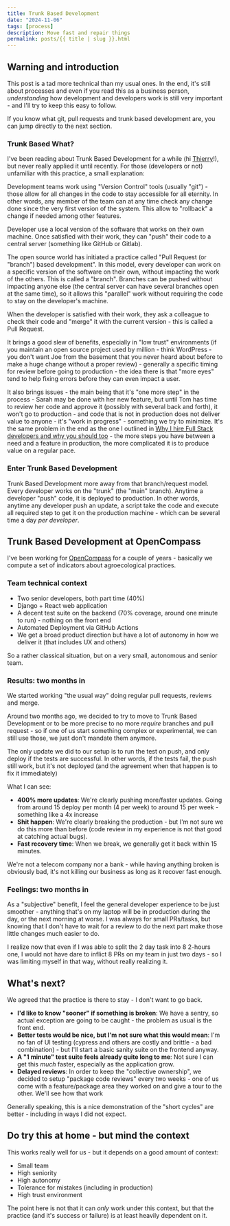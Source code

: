 ```yaml
---
title: Trunk Based Development 
date: "2024-11-06"
tags: [process]
description: Move fast and repair things
permalink: posts/{{ title | slug }}.html
---
```


## Warning and introduction

This post is a tad more technical than my usual ones. In the end, it's still about processes and even if you read this as a business person, *understanding* how development and developers work is still very important - and I'll try to keep this easy to follow.

If you know what git, pull requests and trunk based development are, you can jump directly to the next section.

### Trunk Based What?

I've been reading about Trunk Based Development for a while (hi [Thierry](https://thinkinglabs.io/)!), but never really applied it until recently. For those (developers or not) unfamiliar with this practice, a small explanation:

Development teams work using "Version Control" tools (usually "git") - those allow for all changes in the code to stay accessible for all eternity. In other words, any member of the team can at any time check any change done since the very first version of the system. This allow to "rollback" a change if needed among other features.

Developer use a local version of the software that works on their own machine. Once satisfied with their work, they can "push" their code to a central server (something like GitHub or Gitlab).

The open source world has initiated a practice called "Pull Request (or "branch") based development". In this model, every developer can work on a specific version of the software on their own, without impacting the work of the others. This is called a "branch". Branches can be pushed without impacting anyone else (the central server can have several branches open at the same time), so it allows this "parallel" work without requiring the code to stay on the developer's machine.

 When the developer is satisfied with their work, they ask a colleague to check their code and "merge" it with the current version - this is called a Pull Request.

It brings a good slew of benefits, especially in "low trust" environments (if you maintain an open source project used by million - think WordPress - you don't want Joe from the basement that you never heard about before to make a huge change without a proper review) - generally a specific timing for review before going to production - the idea there is that "more eyes" tend to help fixing errors before they can even impact a user.

It also brings issues - the main being that it's "one more step" in the process - Sarah may be done with her new feature, but until Tom has time to review her code and approve it (possibly with several back and forth), it won't go to production - and code that is not in production does not deliver value to anyone - it's "work in progress" - something we try to minimize. It's the same problem in the end as the one I outlined in [Why I hire Full Stack developers and why you should too](https://www.joyouscoding.com/posts/why-i-hire-full-stack-developers-and-why-you-should-too) - the more steps you have between a need and a feature in production, the more complicated it is to produce value on a regular pace.

### Enter Trunk Based Development

Trunk Based Development more away from that branch/request model. Every developer works on the "trunk" (the "main" branch). Anytime a developer "push" code, it is deployed to production. In other words, anytime any developer push an update, a script take the code and execute all required step to get it on the production machine - which can be several time a day *per developer*.

## Trunk Based Development at OpenCompass

I've been working for [OpenCompass](opencompass.org) for a couple of years - basically we compute a set of indicators about agroecological practices. 

### Team technical context

- Two senior developers, both part time (40%)
- Django + React web application
- A decent test suite on the backend (70% coverage, around one minute to run) - nothing on the front end
- Automated Deployment via GitHub Actions
- We get a broad product direction but have a lot of autonomy in how we deliver it (that includes UX and others)

So a rather classical situation, but on a very small, autonomous and senior team.

### Results: two months in

We started working "the usual way" doing regular pull requests, reviews and merge.

Around two months ago, we decided to try to move to Trunk Based Development or to be more precise to no more *require* branches and pull request - so if one of us start something complex or experimental, we can still use those, we just don't mandate them anymore.

The only update we did to our setup is to run the test on push, and only deploy if the tests are successful. In other words, if the tests fail, the push still work, but it's not deployed (and the agreement when that happen is to fix it immediately)

What I can see:

- **400% more updates**: We're clearly pushing more/faster updates. Going from around 15 deploy per month (4 per week) to around 15 per week - something like a 4x increase
- **Shit happen**: We're clearly breaking the production - but I'm not sure we do this more than before (code review in my experience is not that good at catching actual bugs).
- **Fast recovery time**: When we break, we generally get it back within 15 minutes.

We're not a telecom company nor a bank - while having anything broken is obviously bad, it's not killing our business as long as it recover fast enough.

### Feelings: two months in

As a "subjective" benefit, I feel the general developer experience to be just smoother - anything that's on my laptop will be in production during the day, or the next morning at worse. I was always for small PRs/tasks, but knowing that I don't have to wait for a review to do the next part make those little changes much easier to do. 

I realize now that even if I was able to split the 2 day task into 8 2-hours one, I would not have dare to inflict 8 PRs on my team in just two days - so I was limiting myself in that way, without really realizing it.

## What's next?

We agreed that the practice is there to stay - I don't want to go back.

- **I'd like to know "sooner" if something is broken**: We have a sentry, so actual exception are going to be caught -  the problem as usual is the front end. 
- **Better tests would be nice, but I'm not sure what this would mean**: I'm no fan of UI testing (cypress and others are costly and brittle - a bad combination) - but I'll start a basic sanity suite on the frontend anyway.
- **A "1 minute" test suite feels already quite long to me**: Not sure I can get this *much* faster, especially as the application grow.
- **Delayed reviews**: In order to keep the "collective ownership", we decided to setup "package code reviews" every two weeks - one of us come with a feature/package area they worked on and give a tour to the other. We'll see how that work

Generally speaking, this is a nice demonstration of the "short cycles" are better - including in ways I did not expect.

## Do try this at home - but mind the context

This works really well for us - but it depends on a good amount of context:

- Small team
- High seniority
- High autonomy
- Tolerance for mistakes (including in production)
- High trust environment

The point here is not that it can *only* work under this context, but that the practice (and it's success or failure) is at least heavily dependent on it.